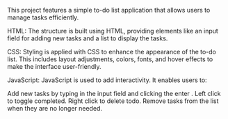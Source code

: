 This project features a simple to-do list application that allows users to manage tasks efficiently.

HTML:
The structure is built using HTML, providing elements like an input field for adding new tasks and a list to display the tasks.

CSS:
Styling is applied with CSS to enhance the appearance of the to-do list. This includes layout adjustments, colors, fonts, and hover effects to make the interface user-friendly.

JavaScript:
JavaScript is used to add interactivity. It enables users to:

Add new tasks by typing in the input field and clicking the enter .
Left click to toggle completed.
Right click to delete todo.
Remove tasks from the list when they are no longer needed.

